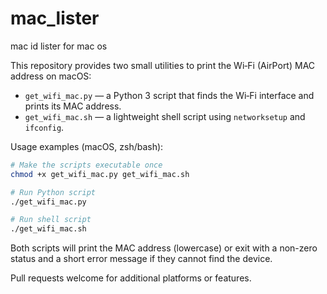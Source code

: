 # mac_lister
mac id lister for mac os

This repository provides two small utilities to print the Wi‑Fi (AirPort)
MAC address on macOS:

- `get_wifi_mac.py` — a Python 3 script that finds the Wi‑Fi interface and
	prints its MAC address.
- `get_wifi_mac.sh` — a lightweight shell script using `networksetup` and
	`ifconfig`.

Usage examples (macOS, zsh/bash):

```bash
# Make the scripts executable once
chmod +x get_wifi_mac.py get_wifi_mac.sh

# Run Python script
./get_wifi_mac.py

# Run shell script
./get_wifi_mac.sh
```

Both scripts will print the MAC address (lowercase) or exit with a non-zero
status and a short error message if they cannot find the device.

Pull requests welcome for additional platforms or features.
